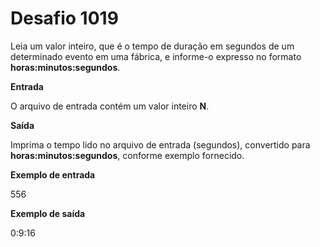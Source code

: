 # Desafio 1019

Leia um valor inteiro, que é o tempo de duração em segundos de um determinado evento em uma fábrica, e informe-o expresso no formato **horas:minutos:segundos**.

**Entrada**

O arquivo de entrada contém um valor inteiro **N**.

**Saída**

Imprima o tempo lido no arquivo de entrada (segundos), convertido para **horas:minutos:segundos**, conforme exemplo fornecido.

**Exemplo de entrada**

556

**Exemplo de saída**

0:9:16